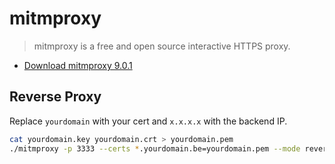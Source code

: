 # mitmproxy

> mitmproxy is a free and open source interactive HTTPS proxy.

* [Download mitmproxy 9.0.1](https://downloads.mitmproxy.org/9.0.1/mitmproxy-9.0.1-linux.tar.gz)

## Reverse Proxy

Replace `yourdomain` with your cert and `x.x.x.x` with the backend IP.

```bash
cat yourdomain.key yourdomain.crt > yourdomain.pem
./mitmproxy -p 3333 --certs *.yourdomain.be=yourdomain.pem --mode reverse:https://x.x.x.x:6001 --set keep_host_header --ssl-insecure --set block_global=false
```
